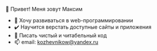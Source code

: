 👋 Привет! Меня зовут Максим
- :seedling: Хочу развиваться в web-программировании
- :heavy_check_mark: Научится верстать доступные сайты и приложения
- :eyes: Писать чистый и читабельный код
- 📫 email: [kozhevnikow@yandex.ru](mailto:kozhevnikow@yandex.ru)

<!---
Maks-Ko/Maks-Ko is a ✨ special ✨ repository because its `README.md` (this file) appears on your GitHub profile.
You can click the Preview link to take a look at your changes.
--->
